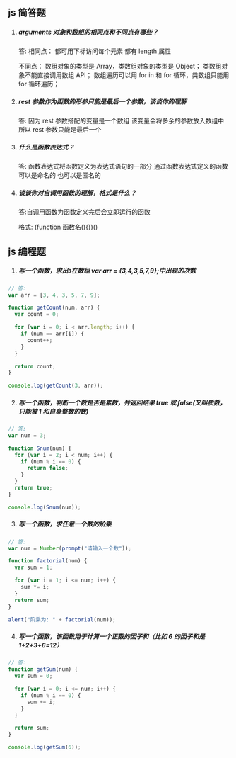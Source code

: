 ## js 简答题

1. ##### arguments 对象和数组的相同点和不同点有哪些？
   
   答: 相同点： 都可用下标访问每个元素 都有 length 属性
   
   不同点： 数组对象的类型是 Array，类数组对象的类型是 Object； 类数组对象不能直接调用数组 API； 数组遍历可以用 for in 和 for 循环，类数组只能用 for 循环遍历；
   
2. ##### rest 参数作为函数的形参只能是最后一个参数，谈谈你的理解

   答: 因为 rest 参数搭配的变量是一个数组 该变量会将多余的参数放入数组中 所以 rest 参数只能是最后一个

3. ##### 什么是函数表达式？

   答: 函数表达式将函数定义为表达式语句的一部分 通过函数表达式定义的函数可以是命名的 也可以是匿名的

4. ##### 谈谈你对自调用函数的理解，格式是什么？

   答:自调用函数为函数定义完后会立即运行的函数

   格式: (function 函数名(){})()

## js 编程题

1. ##### 写一个函数，求出`3`在数组 var arr = {3,4,3,5,7,9};中出现的次数

```js
// 答:
var arr = [3, 4, 3, 5, 7, 9];

function getCount(num, arr) {
  var count = 0;

  for (var i = 0; i < arr.length; i++) {
    if (num == arr[i]) {
      count++;
    }
  }

  return count;
}

console.log(getCount(3, arr));
```

2. ##### 写一个函数，判断一个数是否是素数，并返回结果 true 或 false(又叫质数，只能被 1 和自身整数的数)

```js
// 答:
var num = 3;

function Snum(num) {
  for (var i = 2; i < num; i++) {
    if (num % i == 0) {
      return false;
    }
  }
  return true;
}

console.log(Snum(num));
```

3. ##### 写一个函数，求任意一个数的阶乘

```js
// 答:
var num = Number(prompt("请输入一个数"));

function factorial(num) {
  var sum = 1;

  for (var i = 1; i <= num; i++) {
    sum *= i;
  }
  return sum;
}

alert("阶乘为: " + factorial(num));
```

4. ##### 写一个函数，该函数用于计算一个正数的因子和（比如 6 的因子和是 1+2+3+6=12）

```js
// 答:
function getSum(num) {
  var sum = 0;

  for (var i = 0; i <= num; i++) {
    if (num % i == 0) {
      sum += i;
    }
  }

  return sum;
}

console.log(getSum(6));
```
